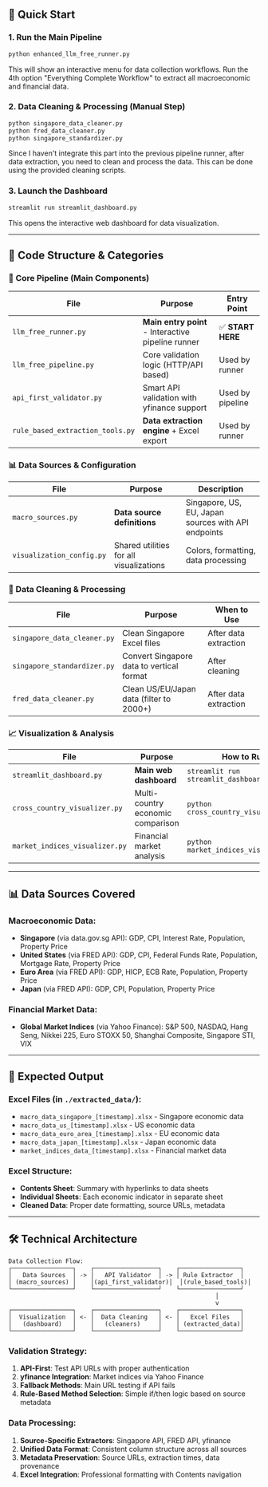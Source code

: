 ## 🎯 Quick Start

### 1. Run the Main Pipeline
```bash
python enhanced_llm_free_runner.py
```
This will show an interactive menu for data collection workflows.
Run the 4th option "Everything Complete Workflow" to extract all macroeconomic and financial data.

### 2. Data Cleaning & Processing (Manual Step)
```bash
python singapore_data_cleaner.py
python fred_data_cleaner.py
python singapore_standardizer.py
```
Since I haven't integrate this part into the previous pipeline runner, after data extraction, you need to clean and process the data. This can be done using the provided cleaning scripts.

### 3. Launch the Dashboard
```bash
streamlit run streamlit_dashboard.py
```
This opens the interactive web dashboard for data visualization.

---

## 📂 Code Structure & Categories

### **🔧 Core Pipeline (Main Components)**
| File | Purpose | Entry Point |
|------|---------|-------------|
| `llm_free_runner.py` | **Main entry point** - Interactive pipeline runner | ✅ **START HERE** |
| `llm_free_pipeline.py` | Core validation logic (HTTP/API based) | Used by runner |
| `api_first_validator.py` | Smart API validation with yfinance support | Used by pipeline |
| `rule_based_extraction_tools.py` | **Data extraction engine** + Excel export | Used by runner |

### **📊 Data Sources & Configuration**
| File | Purpose | Description |
|------|---------|-------------|
| `macro_sources.py` | **Data source definitions** | Singapore, US, EU, Japan sources with API endpoints |
| `visualization_config.py` | Shared utilities for all visualizations | Colors, formatting, data processing |

### **🧹 Data Cleaning & Processing**
| File | Purpose | When to Use |
|------|---------|-------------|
| `singapore_data_cleaner.py` | Clean Singapore Excel files | After data extraction |
| `singapore_standardizer.py` | Convert Singapore data to vertical format | After cleaning |
| `fred_data_cleaner.py` | Clean US/EU/Japan data (filter to 2000+) | After data extraction |

### **📈 Visualization & Analysis**
| File | Purpose | How to Run |
|------|---------|------------|
| `streamlit_dashboard.py` | **Main web dashboard** | `streamlit run streamlit_dashboard.py` |
| `cross_country_visualizer.py` | Multi-country economic comparison | `python cross_country_visualizer.py` |
| `market_indices_visualizer.py` | Financial market analysis | `python market_indices_visualizer.py` |

---

## 📊 Data Sources Covered

### **Macroeconomic Data:**
- **Singapore** (via data.gov.sg API): GDP, CPI, Interest Rate, Population, Property Price
- **United States** (via FRED API): GDP, CPI, Federal Funds Rate, Population, Mortgage Rate, Property Price
- **Euro Area** (via FRED API): GDP, HICP, ECB Rate, Population, Property Price
- **Japan** (via FRED API): GDP, CPI, Population, Property Price

### **Financial Market Data:**
- **Global Market Indices** (via Yahoo Finance): S&P 500, NASDAQ, Hang Seng, Nikkei 225, Euro STOXX 50, Shanghai Composite, Singapore STI, VIX

---

## 📁 Expected Output

### **Excel Files (in `./extracted_data/`):**
- `macro_data_singapore_[timestamp].xlsx` - Singapore economic data
- `macro_data_us_[timestamp].xlsx` - US economic data  
- `macro_data_euro_area_[timestamp].xlsx` - EU economic data
- `macro_data_japan_[timestamp].xlsx` - Japan economic data
- `market_indices_data_[timestamp].xlsx` - Financial market data

### **Excel Structure:**
- **Contents Sheet**: Summary with hyperlinks to data sheets
- **Individual Sheets**: Each economic indicator in separate sheet
- **Cleaned Data**: Proper date formatting, source URLs, metadata

---

## 🛠 Technical Architecture

```
Data Collection Flow:
┌─────────────────┐    ┌──────────────────┐    ┌─────────────────┐
│   Data Sources  │ -> │   API Validator  │ -> │ Rule Extractor  │
│ (macro_sources) │    │(api_first_validator)│  │(rule_based_tools)│
└─────────────────┘    └──────────────────┘    └─────────────────┘
                                                          │
                                                          v
┌─────────────────┐    ┌──────────────────┐    ┌─────────────────┐
│  Visualization  │ <- │  Data Cleaning   │ <- │   Excel Files   │
│   (dashboard)   │    │   (cleaners)     │    │ (extracted_data)│
└─────────────────┘    └──────────────────┘    └─────────────────┘
```

### **Validation Strategy:**
1. **API-First**: Test API URLs with proper authentication
2. **yfinance Integration**: Market indices via Yahoo Finance
3. **Fallback Methods**: Main URL testing if API fails
4. **Rule-Based Method Selection**: Simple if/then logic based on source metadata

### **Data Processing:**
1. **Source-Specific Extractors**: Singapore API, FRED API, yfinance
2. **Unified Data Format**: Consistent column structure across all sources
3. **Metadata Preservation**: Source URLs, extraction times, data provenance
4. **Excel Integration**: Professional formatting with Contents navigation
